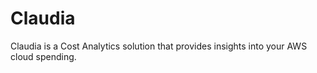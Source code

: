 # Claudia

Claudia is a Cost Analytics solution that provides insights into your AWS cloud spending.

